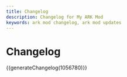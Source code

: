 ```yaml
---
title: Changelog
description: Changelog for My ARK Mod
keywords: ark mod changelog, ark mod updates
---
```


# Changelog

{{generateChangelog(1056780)}}
